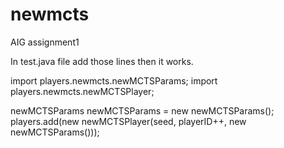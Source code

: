 # newmcts
AIG assignment1

In test.java file add those lines then it works.

import players.newmcts.newMCTSParams;
import players.newmcts.newMCTSPlayer;



newMCTSParams newMCTSParams = new newMCTSParams();
players.add(new newMCTSPlayer(seed, playerID++, new newMCTSParams()));
